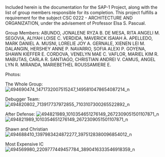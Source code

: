 Included herein is the documentation for the SAP-1 Project, along with the list of group members responsible for its completion. This project fulfills a requirement for the subject CSC 0222 - ARCHITECTURE AND ORGANIZATION, under the advisement of Professor Elsa S. Pascual.

Group Members:
ABUNDO, JONALENE RYZA B.
DE MESA, RITA ANGELI M.
SEGOVIA, ALIYAH LOISE C.
VERDIDA, MAVERICK ISAIAH A.
APELLEDO, MARK DANIEL A.
MUSNI, LORELIE JOY A.
GERNALE, XIENEN LEI M.
DALANGIN, HERSHEY ANNE P.
NAVARRO, SOFIA ALEXI P.
GOYENA, SHAWN KIEFFER E.
CORDOVA, VENELYN MAE C.
VAFLOR, MARIEL KIM R.
MABUTAS, CARLA R.
SANTIAGO, CHRISTIAN ANDREI V.
CAMUS, ANGEL LYN R.
MIRANDA, MARIEBETHEL ROUSSAMIERE E.

Photos:

The Whole Group:
![494690474_1471732007515247_1495810478654087214_n](https://github.com/user-attachments/assets/2dd4ea46-be03-4095-a1c4-28cd4b5adddd)

Debugger Team:
![494820802_713917737972855_7103107300265522892_n](https://github.com/user-attachments/assets/754923cf-09ae-461c-916b-23d83554e93a)

After Defense:
![494821989_1010354651276149_2672309051501107871_n](https://github.com/user-attachments/assets/42d62785-26fe-4063-aa13-f40b6bb5395d)
![494821989_1010354651276149_2672309051501107871_n](https://github.com/user-attachments/assets/2100faf3-5509-42a3-a4bb-4f525cb57bd4)

Shawn and Christian
![494688410_1397983424872277_3975128380096854012_n](https://github.com/user-attachments/assets/8dfc298e-db8e-498a-ace2-3860d2506236)

Most Expensive IC
![494569980_2209777449457784_3890416333546918359_n](https://github.com/user-attachments/assets/a8e9c6ce-72d9-4a72-83ad-308e1818a633)

